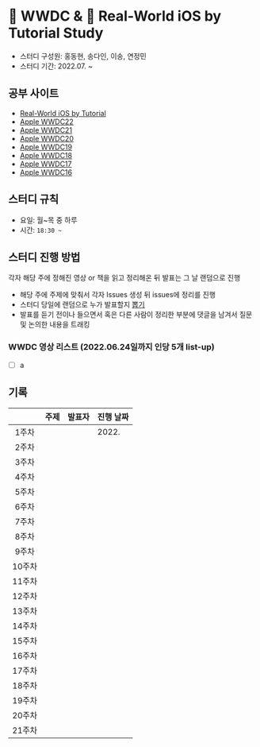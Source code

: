 # 🎥 WWDC & 📗 Real-World iOS by Tutorial Study

- 스터디 구성원: 홍동현, 송다인, 이송, 연정민
- 스터디 기간: 2022.07. ~

## 공부 사이트

- [Real-World iOS by Tutorial](https://www.raywenderlich.com/books/real-world-ios-by-tutorials)
- [Apple WWDC22](https://developer.apple.com/videos/wwdc2022)
- [Apple WWDC21](https://developer.apple.com/videos/wwdc2021)
- [Apple WWDC20](https://developer.apple.com/videos/wwdc2020)
- [Apple WWDC19](https://developer.apple.com/videos/wwdc2019)
- [Apple WWDC18](https://developer.apple.com/videos/wwdc2018)
- [Apple WWDC17](https://developer.apple.com/videos/wwdc2017)
- [Apple WWDC16](https://developer.apple.com/videos/wwdc2016)

## 스터디 규칙

- 요일: 월~목 중 하루
- 시간: `18:30 ~ `

## 스터디 진행 방법

각자 해당 주에 정해진 영상 or 책을 읽고 정리해온 뒤 발표는 그 날 랜덤으로 진행
- 해당 주에 주제에 맞춰서 각자 Issues 생성 뒤 issues에 정리를 진행
- 스터디 당일에 랜덤으로 누가 발표할지 [뽑기](https://search.naver.com/search.naver?where=nexearch&sm=top_hty&fbm=0&ie=utf8&query=%EC%82%AC%EB%8B%A4%EB%A6%AC+%ED%83%80%EA%B8%B0)
- 발표를 듣기 전이나 들으면서 혹은 다른 사람이 정리한 부분에 댓글을 남겨서 질문 및 논의한 내용을 트래킹

### WWDC 영상 리스트 (2022.06.24일까지 인당 5개 list-up)
- [ ] a 


## 기록

|        | 주제 | 발표자 | 진행 날짜 |
| :----: | :----: | :----: | -------- |
| 1주차  |        |        | 2022.     |
| 2주차  |        |        |           |
| 3주차  |        |        |           |
| 4주차  |        |        |           |
| 5주차  |        |        |           |
| 6주차  |        |        |           |
| 7주차  |        |        |           |
| 8주차  |        |        |           |
| 9주차  |        |        |           |
| 10주차 |        |        |           |
| 11주차 |        |        |           |
| 12주차 |        |        |           |
| 13주차 |        |        |           |
| 14주차 |        |        |           |
| 15주차 |        |        |           |
| 16주차 |        |        |           |
| 17주차 |        |        |           |
| 18주차 |        |        |           |
| 19주차 |        |        |           |
| 20주차 |        |        |           |
| 21주차 |        |        |           |

